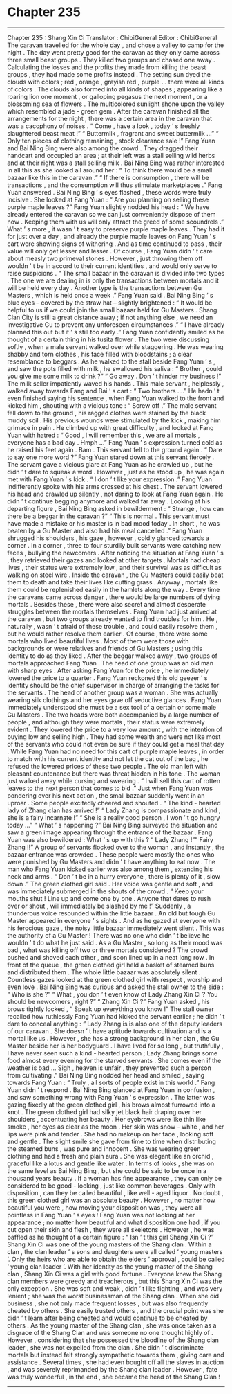 
# Chapter 235


---

Chapter 235 : Shang Xin Ci
Translator :
ChibiGeneral
Editor :
ChibiGeneral
The caravan travelled for the whole day , and chose a valley to camp for the night .
The day went pretty good for the caravan as they only came across three small beast groups .
They killed two groups and chased one away . Calculating the losses and the profits they made from killing the beast groups , they had made some profits instead .
The setting sun dyed the clouds with colors ; red , orange , grayish red , purple … there were all kinds of colors . The clouds also formed into all kinds of shapes ; appearing like a roaring lion one moment , or galloping pegasus the next moment , or a blossoming sea of flowers .
The multicolored sunlight shone upon the valley which resembled a jade - green gem . After the caravan finished all the arrangements for the night , there was a certain area in the caravan that was a cacophony of noises .
“ Come , have a look , today ’ s freshly slaughtered beast meat !”
“ Buttermilk , fragrant and sweet buttermilk …”
“ Only ten pieces of clothing remaining , stock clearance sale !”
Fang Yuan and Bai Ning Bing were also among the crowd .
They dragged their handcart and occupied an area ; at their left was a stall selling wild herbs and at their right was a stall selling milk .
Bai Ning Bing was rather interested in all this as she looked all around her : “ To think there would be a small bazaar like this in the caravan .”
“ If there is consumption , there will be transactions , and the consumption will thus stimulate marketplaces .” Fang Yuan answered .
Bai Ning Bing ’ s eyes flashed , these words were truly incisive .
She looked at Fang Yuan : “ Are you planning on selling these purple maple leaves ?”
Fang Yuan slightly nodded his head : “ We have already entered the caravan so we can just conveniently dispose of them now . Keeping them with us will only attract the greed of some scoundrels .”
What ’ s more , it wasn ’ t easy to preserve purple maple leaves .
They had it for just over a day , and already the purple maple leaves on Fang Yuan ’ s cart were showing signs of withering . And as time continued to pass , their value will only get lesser and lesser .
Of course , Fang Yuan didn ’ t care about measly two primeval stones .
However , just throwing them off wouldn ’ t be in accord to their current identities , and would only serve to raise suspicions .
“ The small bazaar in the caravan is divided into two types . The one we are dealing in is only the transactions between mortals and it will be held every day . Another type is the transactions between Gu Masters , which is held once a week .” Fang Yuan said .
Bai Ning Bing ’ s blue eyes – covered by the straw hat – slightly brightened : “ It would be helpful to us if we could join the small bazaar held for Gu Masters . Shang Clan City is still a great distance away ; if not anything else , we need an investigative Gu to prevent any unforeseen circumstances .”
“ I have already planned this out but it ’ s still too early .” Fang Yuan confidently smiled as he thought of a certain thing in his tusita flower .
The two were discussing softly , when a male servant walked over while staggering .
He was wearing shabby and torn clothes , his face filled with bloodstains ; a clear resemblance to beggars . As he walked to the stall beside Fang Yuan ’ s , and saw the pots filled with milk , he swallowed his saliva : “ Brother , could you give me some milk to drink ?”
“ Go away . Don ’ t hinder my business !” The milk seller impatiently waved his hands .
This male servant , helplessly , walked away towards Fang and Bai ’ s cart : “ Two brothers ….”
He hadn ’ t even finished saying his sentence , when Fang Yuan walked to the front and kicked him , shouting with a vicious tone : “ Screw off .”
The male servant fell down to the ground , his ragged clothes were stained by the black muddy soil . His previous wounds were stimulated by the kick , making him grimace in pain .
He climbed up with great difficulty , and looked at Fang Yuan with hatred : “ Good , I will remember this , we are all mortals , everyone has a bad day . Hmph …”
Fang Yuan ’ s expression turned cold as he raised his feet again .
Bam .
This servant fell to the ground again .
“ Dare to say one more word ?” Fang Yuan stared down at this servant fiercely .
The servant gave a vicious glare at Fang Yuan as he crawled up , but he didn ’ t dare to squeak a word .
However , just as he stood up , he was again met with Fang Yuan ’ s kick .
“ I don ’ t like your expression .” Fang Yuan indifferently spoke with his arms crossed at his chest .
The servant lowered his head and crawled up silently , not daring to look at Fang Yuan again . He didn ’ t continue begging anymore and walked far away .
Looking at his departing figure , Bai Ning Bing asked in bewilderment : “ Strange , how can there be a beggar in the caravan ?”
“ This is normal . This servant must have made a mistake or his master is in bad mood today . In short , he was beaten by a Gu Master and also had his meal cancelled .” Fang Yuan shrugged his shoulders , his gaze , however , coldly glanced towards a corner .
In a corner , three to four sturdily built servants were catching new faces , bullying the newcomers .
After noticing the situation at Fang Yuan ’ s , they retrieved their gazes and looked at other targets .
Mortals had cheap lives , their status were extremely low , and their survival was as difficult as walking on steel wire . Inside the caravan , the Gu Masters could easily beat them to death and take their lives like cutting grass . Anyway , mortals like them could be replenished easily in the hamlets along the way .
Every time the caravans came across danger , there would be large numbers of dying mortals .
Besides these , there were also secret and almost desperate struggles between the mortals themselves . Fang Yuan had just arrived at the caravan , but two groups already wanted to find troubles for him .
He , naturally , wasn ’ t afraid of these trouble , and could easily resolve them , but he would rather resolve them earlier .
Of course , there were some mortals who lived beautiful lives .
Most of them were those with backgrounds or were relatives and friends of Gu Masters ; using this identity to do as they liked .
After the beggar walked away , two groups of mortals approached Fang Yuan .
The head of one group was an old man with sharp eyes . After asking Fang Yuan for the price , he immediately lowered the price to a quarter . Fang Yuan reckoned this old geezer ’ s identity should be the chief supervisor in charge of arranging the tasks for the servants .
The head of another group was a woman . She was actually wearing silk clothings and her eyes gave off seductive glances . Fang Yuan immediately understood she must be a sex tool of a certain or some male Gu Masters .
The two heads were both accompanied by a large number of people , and although they were mortals , their status were extremely evident .
They lowered the price to a very low amount , with the intention of buying low and selling high . They had some wealth and were not like most of the servants who could not even be sure if they could get a meal that day .
While Fang Yuan had no need for this cart of purple maple leaves , in order to match with his current identity and not let the cat out of the bag , he refused the lowered prices of these two people .
The old man left with pleasant countenance but there was threat hidden in his tone . The woman just walked away while cursing and swearing .
“ I will sell this cart of rotten leaves to the next person that comes to bid .” Just when Fang Yuan was pondering over his next action , the small bazaar suddenly went in an uproar .
Some people excitedly cheered and shouted .
“ The kind - hearted lady of Zhang clan has arrived !”
“ Lady Zhang is compassionate and kind , she is a fairy incarnate !”
“ She is a really good person , I won ’ t go hungry today …”
“ What ’ s happening ?” Bai Ning Bing surveyed the situation and saw a green image appearing through the entrance of the bazaar .
Fang Yuan was also bewildered :
What ’ s up with this
?
“ Lady Zhang !”” Fairy Zhang !!” A group of servants flocked over to the woman , and instantly , the bazaar entrance was crowded .
These people were mostly the ones who were punished by Gu Masters and didn ’ t have anything to eat now . The man who Fang Yuan kicked earlier was also among them , extending his neck and arms .
“ Don ’ t be in a hurry everyone , there is plenty of it , slow down .” The green clothed girl said .
Her voice was gentle and soft , and was immediately submerged in the shouts of the crowd .
“ Keep your mouths shut ! Line up and come one by one . Anyone that dares to rush over or shout , will immediately be slashed by me !” Suddenly , a thunderous voice resounded within the little bazaar .
An old but tough Gu Master appeared in everyone ’ s sights . And as he gazed at everyone with his ferocious gaze , the noisy little bazaar immediately went silent .
This was the authority of a Gu Master !
There was no one who didn ’ t believe he wouldn ’ t do what he just said . As a Gu Master , so long as their mood was bad , what was killing off two or three mortals considered ?
The crowd pushed and shoved each other , and soon lined up in a neat long row .
In front of the queue , the green clothed girl held a basket of steamed buns and distributed them .
The whole little bazaar was absolutely silent .
Countless gazes looked at the green clothed girl with respect , worship and even love .
Bai Ning Bing was curious and asked the stall owner to the side : “ Who is she ?”
“ What , you don ’ t even know of Lady Zhang Xin Ci ? You should be newcomers , right ?”
“ Zhang Xin Ci ?” Fang Yuan asked , his brows tightly locked , “ Speak up everything you know !”
The stall owner recalled how ruthlessly Fang Yuan had kicked the servant earlier ; he didn ’ t dare to conceal anything : “ Lady Zhang is is also one of the deputy leaders of our caravan . She doesn ’ t have aptitude towards cultivation and is a mortal like us . However , she has a strong background in her clan , the Gu Master beside her is her bodyguard . I have lived for so long , but truthfully , I have never seen such a kind - hearted person ; Lady Zhang brings some food almost every evening for the starved servants . She comes even if the weather is bad … Sigh , heaven is unfair , they prevented such a person from cultivating .”
Bai Ning Bing nodded her head and smiled , saying towards Fang Yuan : “ Truly , all sorts of people exist in this world .”
Fang Yuan didn ’ t respond .
Bai Ning Bing glanced at Fang Yuan in confusion , and saw something wrong with Fang Yuan ’ s expression .
The latter was gazing fixedly at the green clothed girl , his brows almost furrowed into a knot .
The green clothed girl had silky jet black hair draping over her shoulders , accentuating her beauty . Her eyebrows were like thin like smoke , her eyes as clear as the moon . Her skin was snow - white , and her lips were pink and tender .
She had no makeup on her face , looking soft and gentle . The slight smile she gave from time to time when distributing the steamed buns , was pure and innocent .
She was wearing green clothing and had a fresh and plain aura . She was elegant like an orchid , graceful like a lotus and gentle like water . In terms of looks , she was on the same level as Bai Ning Bing , but she could be said to be once in a thousand years beauty .
If a woman has fine appearance , they can only be considered to be good - looking , just like common beverages . Only with disposition , can they be called beautiful , like well - aged liquor .
No doubt , this green clothed girl was an absolute beauty .
However , no matter how beautiful you were , how moving your disposition was , they were all pointless in Fang Yuan ’ s eyes !
Fang Yuan was not looking at her appearance ; no matter how beautiful and what disposition one had , if you cut open their skin and flesh , they were all skeletons .
However , he was baffled as he thought of a certain figure : “ Isn ’ t this girl Shang Xin Ci ?”
Shang Xin Ci was one of the young masters of the Shang clan .
Within a clan , the clan leader ’ s sons and daughters were all called ‘ young masters ’. Only the heirs who are able to obtain the elders ’ approval , could be called ‘ young clan leader ’.
With her identity as the young master of the Shang clan , Shang Xin Ci was a girl with good fortune .
Everyone knew the Shang clan members were greedy and treacherous , but this Shang Xin Ci was the only exception . She was soft and weak , didn ’ t like fighting , and was very lenient ; she was the worst businessman of the Shang clan .
When she did business , she not only made frequent losses , but was also frequently cheated by others . She easily trusted others , and the crucial point was she didn ’ t learn after being cheated and would continue to be cheated by others .
As the young master of the Shang clan , she was once taken as a disgrace of the Shang Clan and was someone no one thought highly of . However , considering that she possessed the bloodline of the Shang clan leader , she was not expelled from the clan .
She didn ’ t discriminate mortals but instead felt strongly sympathetic towards them , giving care and assistance . Several times , she had even bought off all the slaves in auction , and was severely reprimanded by the Shang clan leader .
However , fate was truly wonderful , in the end , she became the head of the Shang Clan !

---

